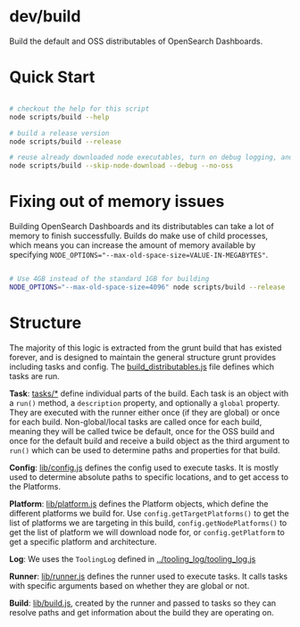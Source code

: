 # dev/build

Build the default and OSS distributables of OpenSearch Dashboards.

# Quick Start

```sh

# checkout the help for this script
node scripts/build --help

# build a release version
node scripts/build --release

# reuse already downloaded node executables, turn on debug logging, and only build the default distributable
node scripts/build --skip-node-download --debug --no-oss
```

# Fixing out of memory issues

Building OpenSearch Dashboards and its distributables can take a lot of memory to finish successfully. Builds do make use of child processes, which means you can increase the amount of memory available by specifying `NODE_OPTIONS="--max-old-space-size=VALUE-IN-MEGABYTES"`.

```sh

# Use 4GB instead of the standard 1GB for building
NODE_OPTIONS="--max-old-space-size=4096" node scripts/build --release
```

# Structure

The majority of this logic is extracted from the grunt build that has existed forever, and is designed to maintain the general structure grunt provides including tasks and config. The [build_distributables.js] file defines which tasks are run.

**Task**: [tasks/\*] define individual parts of the build. Each task is an object with a `run()` method, a `description` property, and optionally a `global` property. They are executed with the runner either once (if they are global) or once for each build. Non-global/local tasks are called once for each build, meaning they will be called twice be default, once for the OSS build and once for the default build and receive a build object as the third argument to `run()` which can be used to determine paths and properties for that build.

**Config**: [lib/config.js] defines the config used to execute tasks. It is mostly used to determine absolute paths to specific locations, and to get access to the Platforms.

**Platform**: [lib/platform.js] defines the Platform objects, which define the different platforms we build for. Use `config.getTargetPlatforms()` to get the list of platforms we are targeting in this build, `config.getNodePlatforms()` to get the list of platform we will download node for, or `config.getPlatform` to get a specific platform and architecture.

**Log**: We uses the `ToolingLog` defined in [../tooling_log/tooling_log.js]

**Runner**: [lib/runner.js] defines the runner used to execute tasks. It calls tasks with specific arguments based on whether they are global or not.

**Build**:  [lib/build.js], created by the runner and passed to tasks so they can resolve paths and get information about the build they are operating on.

[tasks/\*]: ./tasks
[lib/config.js]: ./lib/config.js
[lib/platform.js]: ./lib/platform.js
[lib/runner.js]: ./lib/runner.js
[lib/build.js]: ./lib/build.js
[build_distributables.js]: ./build_distributables.js
[../tooling_log/tooling_log.js]: ../tooling_log/tooling_log.js
